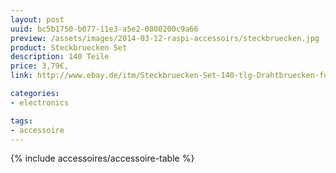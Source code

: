 ```yaml
---
layout: post
uuid: bc5b1750-b077-11e3-a5e2-0800200c9a66
preview: /assets/images/2014-03-12-raspi-accessoirs/steckbruecken.jpg
product: Steckbruecken Set
description: 140 Teile
price: 3,79€‚
link: http://www.ebay.de/itm/Steckbruecken-Set-140-tlg-Drahtbruecken-fuer-Breadboard-Steckplatine-Steckbruecke-/300913695775?

categories:
- electronics

tags:
- accessoire
---
```


{% include accessoires/accessoire-table %}